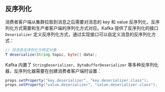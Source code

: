 ## 反序列化
消费者客户端从集群拉取到消息之后需要对消息的 key 和 value 反序列化，反序列化方式需要和生产者客户端的序列化方式对应。Kafka 提供了反序列化的接口 `Deserializer` 定义反序列化方式，通过实现接口可以自定义消息的反序列化方式：
```java
// 将消息反序列化为特定对象
T deserialize(String topic, byte[] data);
```
Kafka 内置了 `StringDeserializer`、`ByteBufferDeserializer` 等多种反序列化器，反序列化器需要在创建消费者客户端时设置：
```java
props.setProperty("key.deserializer", "key.deserializer.class");
props.setProperty("value.deserializer", "value.deserializer.class");
```